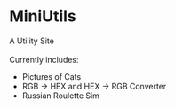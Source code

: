 # MiniUtils  
A Utility Site<br><br>
Currently includes:<br>
- Pictures of Cats<br>
- RGB → HEX and HEX → RGB Converter<br>
- Russian Roulette Sim
